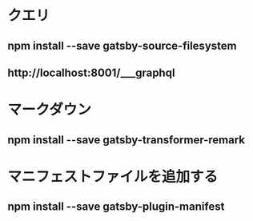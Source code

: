 # クエリ
## npm install --save gatsby-source-filesystem
## http://localhost:8001/___graphql
# マークダウン
## npm install --save gatsby-transformer-remark
# マニフェストファイルを追加する
## npm install --save gatsby-plugin-manifest
